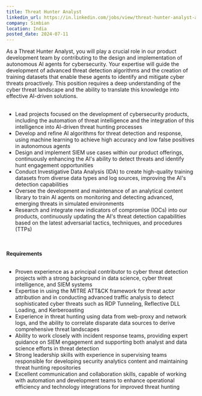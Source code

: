 ```yaml
---
title: Threat Hunter Analyst
linkedin_url: https://in.linkedin.com/jobs/view/threat-hunter-analyst-at-simbian-3973513002?position=20&pageNum=0&refId=uqvmcPXW4qvjxNBQS0nfgA%3D%3D&trackingId=%2BD%2FY3I3KjZDdaYujMWA93g%3D%3D
company: Simbian
location: India
posted_date: 2024-07-11
---
```


<div class="description__text description__text--rich">
<section class="show-more-less-html" data-max-lines="5">
<div class="show-more-less-html__markup show-more-less-html__markup--clamp-after-5 relative overflow-hidden">
          As a Threat Hunter Analyst, you will play a crucial role in our product development team by contributing to the design and implementation of autonomous AI agents for cybersecurity. Your expertise will guide the development of advanced threat detection algorithms and the creation of training datasets that enable these agents to identify and mitigate cyber threats proactively. This position requires a deep understanding of the cyber threat landscape and the ability to translate this knowledge into effective AI-driven solutions.<br/><br/><ul><li>Lead projects focused on the development of cybersecurity products, including the automation of threat intelligence and the integration of this intelligence into AI-driven threat hunting processes</li><li>Develop and refine AI algorithms for threat detection and response, using machine learning to achieve high accuracy and low false positives in autonomous agents</li><li>Design and implement SIEM use cases within our product offerings, continuously enhancing the AI's ability to detect threats and identify hunt engagement opportunities</li><li>Conduct Investigative Data Analysis (IDA) to create high-quality training datasets from diverse data types and log sources, improving the AI's detection capabilities</li><li>Oversee the development and maintenance of an analytical content library to train AI agents on monitoring and detecting advanced, emerging threats in simulated environments</li><li>Research and integrate new indicators of compromise (IOCs) into our products, continuously updating the AI's threat detection capabilities based on the latest adversarial tactics, techniques, and procedures (TTPs)<br/><br/><br/></li></ul><strong>Requirements<br/><br/></strong><ul><li>Proven experience as a principal contributor to cyber threat detection projects with a strong background in data science, cyber threat intelligence, and SIEM systems</li><li>Expertise in using the MITRE ATT&amp;CK framework for threat actor attribution and in conducting advanced traffic analysis to detect sophisticated cyber threats such as RDP Tunneling, Reflective DLL Loading, and Kerberoasting</li><li>Experience in threat hunting using data from web-proxy and network logs, and the ability to correlate disparate data sources to derive comprehensive threat landscapes</li><li>Ability to work closely with incident response teams, providing expert guidance on SIEM engagement and supporting both analyst and data science efforts in threat detection</li><li>Strong leadership skills with experience in supervising teams responsible for developing security analytics content and maintaining threat hunting repositories</li><li>Excellent communication and collaboration skills, capable of working with automation and development teams to enhance operational efficiency and technology integrations for improved threat hunting</li></ul>
</div>


<!-- --> </section>
</div>